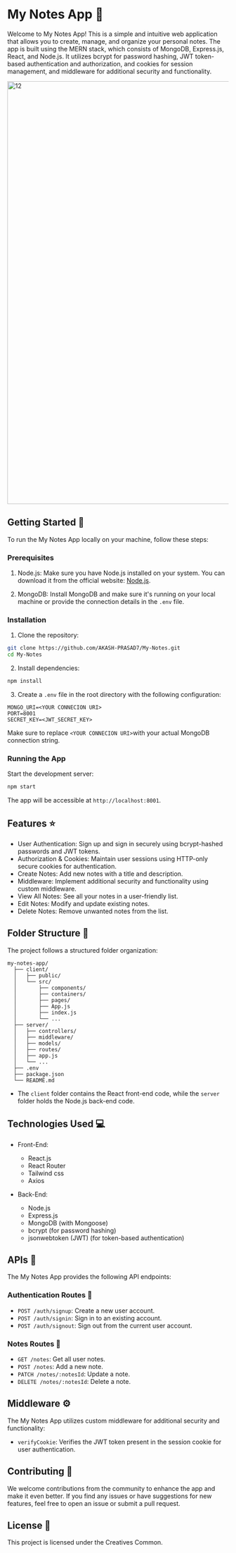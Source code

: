 # My Notes App :notebook:

Welcome to My Notes App! This is a simple and intuitive web application that allows you to create, manage, and organize your personal notes. The app is built using the MERN stack, which consists of MongoDB, Express.js, React, and Node.js. It utilizes bcrypt for password hashing, JWT token-based authentication and authorization, and cookies for session management, and middleware for additional security and functionality.

 <img width="960" alt="12" src="https://github.com/AKASH-PRASAD7/My-Notes/assets/110546856/d641c28a-83bd-4bd7-a3a9-4865a6af361c">



## Getting Started :rocket:

To run the My Notes App locally on your machine, follow these steps:

### Prerequisites

1. Node.js: Make sure you have Node.js installed on your system. You can download it from the official website: [Node.js](https://nodejs.org/).

2. MongoDB: Install MongoDB and make sure it's running on your local machine or provide the connection details in the `.env` file.

### Installation

1. Clone the repository:

```bash
git clone https://github.com/AKASH-PRASAD7/My-Notes.git
cd My-Notes
```

2. Install dependencies:

```bash
npm install
```

3. Create a `.env` file in the root directory with the following configuration:

```plaintext
MONGO_URI=<YOUR CONNECION URI>
PORT=8001
SECRET_KEY=<JWT_SECRET_KEY>
```

Make sure to replace `<YOUR CONNECION URI>`with your actual MongoDB connection string.

### Running the App

Start the development server:

```bash
npm start
```

The app will be accessible at `http://localhost:8001`.

## Features :star:

- User Authentication: Sign up and sign in securely using bcrypt-hashed passwords and JWT tokens.
- Authorization & Cookies: Maintain user sessions using HTTP-only secure cookies for authentication.
- Create Notes: Add new notes with a title and description.
- Middleware: Implement additional security and functionality using custom middleware.
- View All Notes: See all your notes in a user-friendly list.
- Edit Notes: Modify and update existing notes.
- Delete Notes: Remove unwanted notes from the list.

## Folder Structure :file_folder:

The project follows a structured folder organization:

```
my-notes-app/
  ├── client/
  │   ├── public/
  │   └── src/
  │       ├── components/
  │       ├── containers/
  │       ├── pages/
  │       ├── App.js
  │       ├── index.js
  │       └── ...
  ├── server/
  │   ├── controllers/
  │   ├── middleware/
  │   ├── models/
  │   ├── routes/
  │   ├── app.js
  │   └── ...
  ├── .env
  ├── package.json
  └── README.md
```

- The `client` folder contains the React front-end code, while the `server` folder holds the Node.js back-end code.

## Technologies Used :computer:

- Front-End:

  - React.js
  - React Router
  - Tailwind css
  - Axios

- Back-End:
  - Node.js
  - Express.js
  - MongoDB (with Mongoose)
  - bcrypt (for password hashing)
  - jsonwebtoken (JWT) (for token-based authentication)

## APIs :link:

The My Notes App provides the following API endpoints:

### Authentication Routes :closed_lock_with_key:

- `POST /auth/signup`: Create a new user account.
- `POST /auth/signin`: Sign in to an existing account.
- `POST /auth/signout`: Sign out from the current user account.

### Notes Routes :notebook:

- `GET /notes`: Get all user notes.
- `POST /notes`: Add a new note.
- `PATCH /notes/:notesId`: Update a note.
- `DELETE /notes/:notesId`: Delete a note.

## Middleware :gear:

The My Notes App utilizes custom middleware for additional security and functionality:

- `verifyCookie`: Verifies the JWT token present in the session cookie for user authentication.

## Contributing :handshake:

We welcome contributions from the community to enhance the app and make it even better. If you find any issues or have suggestions for new features, feel free to open an issue or submit a pull request.

## License :scroll:

This project is licensed under the Creatives Common.
